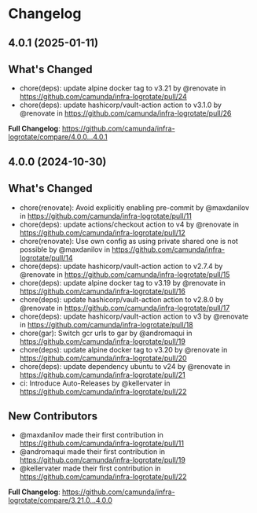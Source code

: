 # Changelog

## 4.0.1 (2025-01-11)

## What's Changed
* chore(deps): update alpine docker tag to v3.21 by @renovate in https://github.com/camunda/infra-logrotate/pull/24
* chore(deps): update hashicorp/vault-action action to v3.1.0 by @renovate in https://github.com/camunda/infra-logrotate/pull/26


**Full Changelog**: https://github.com/camunda/infra-logrotate/compare/4.0.0...4.0.1

## 4.0.0 (2024-10-30)

## What's Changed
* chore(renovate): Avoid explicitly enabling pre-commit by @maxdanilov in https://github.com/camunda/infra-logrotate/pull/11
* chore(deps): update actions/checkout action to v4 by @renovate in https://github.com/camunda/infra-logrotate/pull/12
* chore(renovate): Use own config as using private shared one is not possible by @maxdanilov in https://github.com/camunda/infra-logrotate/pull/14
* chore(deps): update hashicorp/vault-action action to v2.7.4 by @renovate in https://github.com/camunda/infra-logrotate/pull/15
* chore(deps): update alpine docker tag to v3.19 by @renovate in https://github.com/camunda/infra-logrotate/pull/16
* chore(deps): update hashicorp/vault-action action to v2.8.0 by @renovate in https://github.com/camunda/infra-logrotate/pull/17
* chore(deps): update hashicorp/vault-action action to v3 by @renovate in https://github.com/camunda/infra-logrotate/pull/18
* chore(gar): Switch gcr urls to gar by @andromaqui in https://github.com/camunda/infra-logrotate/pull/19
* chore(deps): update alpine docker tag to v3.20 by @renovate in https://github.com/camunda/infra-logrotate/pull/20
* chore(deps): update dependency ubuntu to v24 by @renovate in https://github.com/camunda/infra-logrotate/pull/21
* ci: Introduce Auto-Releases by @kellervater in https://github.com/camunda/infra-logrotate/pull/22

## New Contributors
* @maxdanilov made their first contribution in https://github.com/camunda/infra-logrotate/pull/11
* @andromaqui made their first contribution in https://github.com/camunda/infra-logrotate/pull/19
* @kellervater made their first contribution in https://github.com/camunda/infra-logrotate/pull/22

**Full Changelog**: https://github.com/camunda/infra-logrotate/compare/3.21.0...4.0.0
